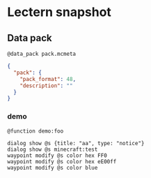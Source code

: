 # Lectern snapshot

## Data pack

`@data_pack pack.mcmeta`

```json
{
  "pack": {
    "pack_format": 48,
    "description": ""
  }
}
```

### demo

`@function demo:foo`

```mcfunction
dialog show @s {title: "aa", type: "notice"}
dialog show @s minecraft:test
waypoint modify @s color hex FF0
waypoint modify @s color hex eE00ff
waypoint modify @s color blue
```
